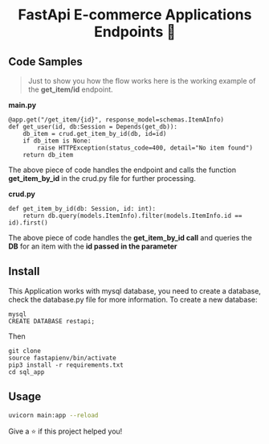 <h1 align="center">FastApi E-commerce Applications Endpoints 👋</h1>


## Code Samples

> Just to show you how the flow works here is the working example of the <b>get_item/id</b> endpoint.

<b>main.py</b>
```
@app.get("/get_item/{id}", response_model=schemas.ItemAInfo)
def get_user(id, db:Session = Depends(get_db)):
    db_item = crud.get_item_by_id(db, id=id)
    if db_item is None:
        raise HTTPException(status_code=400, detail="No item found")
    return db_item
```

The above piece of code handles the endpoint and calls the function <b>get_item_by_id</b> in the crud.py file for further processing.

<b>crud.py</b>
```
def get_item_by_id(db: Session, id: int):
    return db.query(models.ItemInfo).filter(models.ItemInfo.id == id).first()
```
The above piece of code handles the <b>get_item_by_id call</b> and queries the <b>DB</b> for an item with the <b>id passed in the parameter</b>


## Install
This Application works with mysql database, you need to create a database, check the database.py file for more information.
To create a new database:
```
mysql 
CREATE DATABASE restapi;
```
Then 

```
git clone 
source fastapienv/bin/activate
pip3 install -r requirements.txt
cd sql_app
```

## Usage

```sh
uvicorn main:app --reload
```



Give a ⭐️ if this project helped you!
